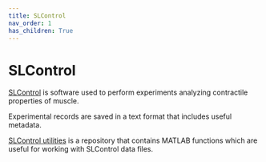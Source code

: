 ```yaml
---
title: SLControl
nav_order: 1
has_children: True
---
```


# SLControl

[SLControl](https://www.slcontrol.org) is software used to perform experiments analyzing contractile properties of muscle.

Experimental records are saved in a text format that includes useful metadata.

[SLControl utilities](https://github.com/Campbell-Muscle-Lab/SLControl_utilities) is a repository that contains MATLAB functions which are useful for working with SLControl data files.


